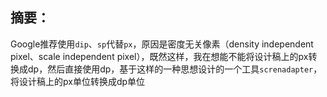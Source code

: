 ## 摘要：
Google推荐使用`dip`、`sp`代替`px`，原因是密度无关像素（density independent pixel、scale independent pixel），既然这样，我在想能不能将设计稿上的px转换成dp，然后直接使用dp，基于这样的一种思想设计的一个工具`screnadapter`，将设计稿上的px单位转换成dp单位

